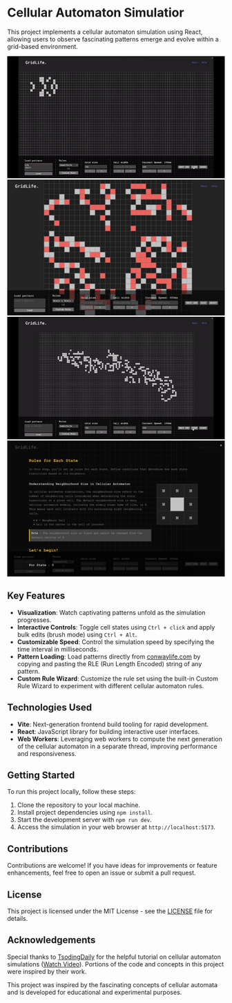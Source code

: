 # Cellular Automaton Simulatior

This project implements a cellular automaton simulation using React, allowing users to observe fascinating patterns emerge and evolve within a grid-based environment.

![Img](images/fish.gif)
![BrainsBrain](images/BrainsBrain.png)
![SirRobin](images/SirRobin.gif)
![HelpPage](images/HelpPage.png)



## Key Features

- **Visualization**: Watch captivating patterns unfold as the simulation progresses.
- **Interactive Controls**: Toggle cell states using `Ctrl + click` and apply bulk edits (brush mode) using `Ctrl + Alt`.
- **Customizable Speed**: Control the simulation speed by specifying the time interval in milliseconds.
- **Pattern Loading**: Load patterns directly from [conwaylife.com](https://www.conwaylife.com/) by copying and pasting the RLE (Run Length Encoded) string of any pattern.
- **Custom Rule Wizard**: Customize the rule set using the built-in Custom Rule Wizard to experiment with different cellular automaton rules.


## Technologies Used

- **Vite**: Next-generation frontend build tooling for rapid development.
- **React**: JavaScript library for building interactive user interfaces.
- **Web Workers**: Leveraging web workers to compute the next generation of the cellular automaton in a separate thread, improving performance and responsiveness.

## Getting Started

To run this project locally, follow these steps:
1. Clone the repository to your local machine.
2. Install project dependencies using `npm install`.
3. Start the development server with `npm run dev`.
4. Access the simulation in your web browser at `http://localhost:5173`.

## Contributions

Contributions are welcome! If you have ideas for improvements or feature enhancements, feel free to open an issue or submit a pull request.

## License

This project is licensed under the MIT License - see the [LICENSE](LICENSE) file for details.

## Acknowledgements

Special thanks to [TsodingDaily](https://youtube.com/@TsodingDaily?si=1i3T-4pv9radMhSg) for the helpful tutorial on cellular automaton simulations ([Watch Video](https://www.youtube.com/watch?v=ygdPRlSo3Qg)). Portions of the code and concepts in this project were inspired by their work.

This project was inspired by the fascinating concepts of cellular automata and is developed for educational and experimental purposes.

